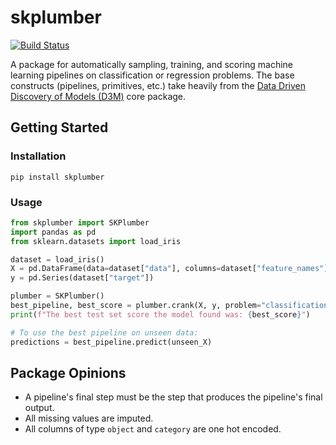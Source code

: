 # skplumber

[![Build Status](https://travis-ci.org/epeters3/skplumber.svg?branch=master)](https://travis-ci.org/epeters3/skplumber)

A package for automatically sampling, training, and scoring machine learning pipelines on classification or regression problems. The base constructs (pipelines, primitives, etc.) take heavily from the [Data Driven Discovery of Models (D3M)](https://docs.datadrivendiscovery.org/) core package.

## Getting Started

### Installation

```shell
pip install skplumber
```

### Usage

```python
from skplumber import SKPlumber
import pandas as pd
from sklearn.datasets import load_iris

dataset = load_iris()
X = pd.DataFrame(data=dataset["data"], columns=dataset["feature_names"])
y = pd.Series(dataset["target"])

plumber = SKPlumber()
best_pipeline, best_score = plumber.crank(X, y, problem="classification")
print(f"The best test set score the model found was: {best_score}")

# To use the best pipeline on unseen data:
predictions = best_pipeline.predict(unseen_X)
```

## Package Opinions

- A pipeline's final step must be the step that produces the pipeline's final output.
- All missing values are imputed.
- All columns of type `object` and `category` are one hot encoded.
